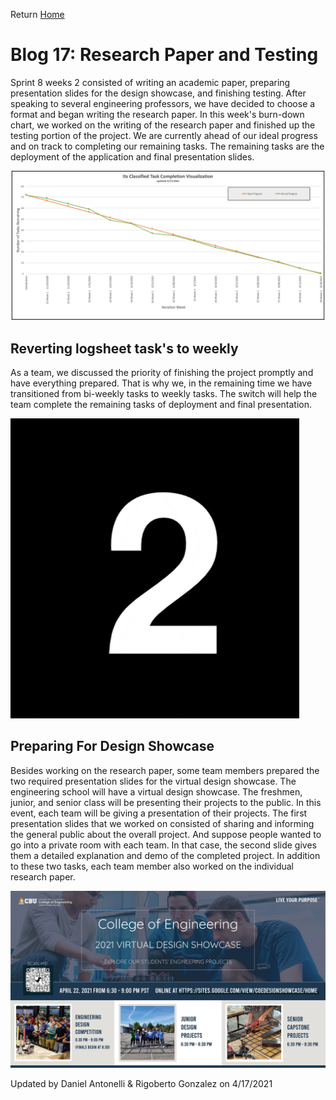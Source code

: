 Return [Home](index.md)

# Blog 17: Research Paper and Testing

Sprint 8 weeks 2 consisted of writing an academic paper, preparing presentation slides for the design showcase, and
finishing testing. After speaking to several engineering professors, we have decided to choose a format and began
writing the research paper. In this week's burn-down chart, we worked on the writing of the research paper and finished
up the testing portion of the project. We are currently ahead of our ideal progress and on track to completing our
remaining tasks. The remaining tasks are the deployment of the application and final presentation slides.

![Burndown_Chart](./images/blog17/burn_down_chart.png)

## Reverting logsheet task's to weekly

As a team, we discussed the priority of finishing the project promptly and have everything prepared. That is why we, in
the remaining time we have transitioned from bi-weekly tasks to weekly tasks. The switch will help the team complete the
remaining tasks of deployment and final presentation.

![Tasks](./images/blog17/biweekly.gif)

## Preparing For Design Showcase

Besides working on the research paper, some team members prepared the two required presentation slides for the virtual
design showcase. The engineering school will have a virtual design showcase. The freshmen, junior, and senior class will
be presenting their projects to the public. In this event, each team will be giving a presentation of their projects.
The first presentation slides that we worked on consisted of sharing and informing the general public about the overall
project. And suppose people wanted to go into a private room with each team. In that case, the second slide gives them a
detailed explanation and demo of the completed project. In addition to these two tasks, each team member also worked on
the individual research paper.

![Design Showcase](./images/blog17/design_showcase.png)

Updated by Daniel Antonelli & Rigoberto Gonzalez on 4/17/2021
